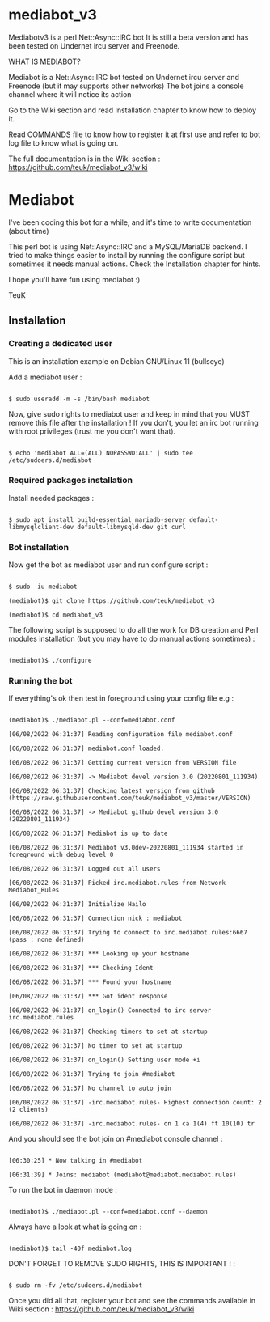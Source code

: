 # mediabot_v3

  Mediabotv3 is a perl Net::Async::IRC bot
  It is still a beta version and has been tested on Undernet ircu server and Freenode.

WHAT IS MEDIABOT?

  Mediabot is a Net::Async::IRC bot tested on Undernet ircu server and Freenode (but it may supports other networks)
  The bot joins a console channel where it will notice its action
  
  Go to the Wiki section and read Installation chapter to know how to deploy it.
  
  Read COMMANDS file to know how to register it at first use and refer to bot log file to know what is going on.

  The full documentation is in the Wiki section : https://github.com/teuk/mediabot_v3/wiki

# Mediabot

I've been coding this bot for a while, and it's time to write documentation (about time)

This perl bot is using Net::Async::IRC and a MySQL/MariaDB backend. I tried to make things easier to install by running the configure script but sometimes it needs manual actions. Check the Installation chapter for hints.

I hope you'll have fun using mediabot :)

TeuK


## Installation

### Creating a dedicated user

This is an installation example on Debian GNU/Linux 11 (bullseye)

Add a mediabot user :

```

$ sudo useradd -m -s /bin/bash mediabot

```

Now, give sudo rights to mediabot user and keep in mind that you MUST remove this file after the installation !
If you don't, you let an irc bot running with root privileges (trust me you don't want that).

```

$ echo 'mediabot ALL=(ALL) NOPASSWD:ALL' | sudo tee /etc/sudoers.d/mediabot

```


### Required packages installation

Install needed packages :

```

$ sudo apt install build-essential mariadb-server default-libmysqlclient-dev default-libmysqld-dev git curl

```

### Bot installation

Now get the bot as mediabot user and run configure script :

```

$ sudo -iu mediabot

(mediabot)$ git clone https://github.com/teuk/mediabot_v3

(mediabot)$ cd mediabot_v3

```

The following script is supposed to do all the work for DB creation and Perl modules installation (but you may have to do manual actions sometimes) :

```

(mediabot)$ ./configure

```

### Running the bot

If everything's ok then test in foreground using your config file e.g :

```

(mediabot)$ ./mediabot.pl --conf=mediabot.conf

[06/08/2022 06:31:37] Reading configuration file mediabot.conf

[06/08/2022 06:31:37] mediabot.conf loaded.

[06/08/2022 06:31:37] Getting current version from VERSION file

[06/08/2022 06:31:37] -> Mediabot devel version 3.0 (20220801_111934)

[06/08/2022 06:31:37] Checking latest version from github (https://raw.githubusercontent.com/teuk/mediabot_v3/master/VERSION)

[06/08/2022 06:31:37] -> Mediabot github devel version 3.0 (20220801_111934)

[06/08/2022 06:31:37] Mediabot is up to date

[06/08/2022 06:31:37] Mediabot v3.0dev-20220801_111934 started in foreground with debug level 0

[06/08/2022 06:31:37] Logged out all users

[06/08/2022 06:31:37] Picked irc.mediabot.rules from Network Mediabot_Rules

[06/08/2022 06:31:37] Initialize Hailo

[06/08/2022 06:31:37] Connection nick : mediabot

[06/08/2022 06:31:37] Trying to connect to irc.mediabot.rules:6667 (pass : none defined)

[06/08/2022 06:31:37] *** Looking up your hostname

[06/08/2022 06:31:37] *** Checking Ident

[06/08/2022 06:31:37] *** Found your hostname

[06/08/2022 06:31:37] *** Got ident response

[06/08/2022 06:31:37] on_login() Connected to irc server irc.mediabot.rules

[06/08/2022 06:31:37] Checking timers to set at startup

[06/08/2022 06:31:37] No timer to set at startup

[06/08/2022 06:31:37] on_login() Setting user mode +i

[06/08/2022 06:31:37] Trying to join #mediabot

[06/08/2022 06:31:37] No channel to auto join

[06/08/2022 06:31:37] -irc.mediabot.rules- Highest connection count: 2 (2 clients)

[06/08/2022 06:31:37] -irc.mediabot.rules- on 1 ca 1(4) ft 10(10) tr

```

And you should see the bot join on #mediabot console channel :

```

[06:30:25] * Now talking in #mediabot

[06:31:39] * Joins: mediabot (mediabot@mediabot.mediabot.rules)

```

To run the bot in daemon mode :

```

(mediabot)$ ./mediabot.pl --conf=mediabot.conf --daemon

```

Always have a look at what is going on :

```

(mediabot)$ tail -40f mediabot.log

```

DON'T FORGET TO REMOVE SUDO RIGHTS, THIS IS IMPORTANT ! :

```

$ sudo rm -fv /etc/sudoers.d/mediabot

```

Once you did all that, register your bot and see the commands available in Wiki section : https://github.com/teuk/mediabot_v3/wiki

